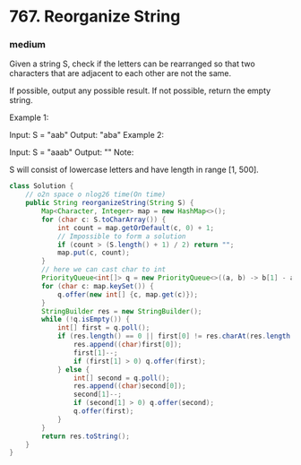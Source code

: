 # 767. Reorganize String
### medium
Given a string S, check if the letters can be rearranged so that two characters that are adjacent to each other are not the same.

If possible, output any possible result.  If not possible, return the empty string.

Example 1:

Input: S = "aab"
Output: "aba"
Example 2:

Input: S = "aaab"
Output: ""
Note:

S will consist of lowercase letters and have length in range [1, 500].

```Java
class Solution {
    // o2n space o nlog26 time(On time)
    public String reorganizeString(String S) {
        Map<Character, Integer> map = new HashMap<>();
        for (char c: S.toCharArray()) {
            int count = map.getOrDefault(c, 0) + 1;
            // Impossible to form a solution
            if (count > (S.length() + 1) / 2) return "";
            map.put(c, count);        
        }
        // here we can cast char to int
        PriorityQueue<int[]> q = new PriorityQueue<>((a, b) -> b[1] - a[1]);
        for (char c: map.keySet()) {
            q.offer(new int[] {c, map.get(c)});
        }
        StringBuilder res = new StringBuilder();
        while (!q.isEmpty()) {
            int[] first = q.poll();
            if (res.length() == 0 || first[0] != res.charAt(res.length()-1)) {
                res.append((char)first[0]);
                first[1]--;
                if (first[1] > 0) q.offer(first);
            } else {
                int[] second = q.poll();
                res.append((char)second[0]);
                second[1]--;
                if (second[1] > 0) q.offer(second);
                q.offer(first);
            }
        }
        return res.toString();
    }
}
```